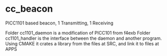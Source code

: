 # cc_beacon
PICC1101 based beacon, 1 Transmitting, 1 Receiving

Folder cc1101_daemon is a modification of PICC101 from f4exb
Folder cc1101_handler is the interface between the daemon and another program. Using CMAKE it crates a library from the files at SRC, and link it to files at APPS
